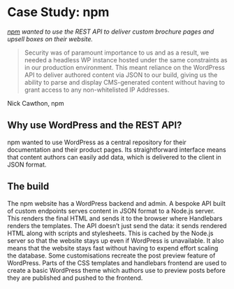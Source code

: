 # Case Study: npm
*[npm](http://npmjs.com) wanted to use the REST API to deliver custom brochure pages and upsell boxes on their website.*
> Security was of paramount importance to us and as a result, we needed a headless WP instance hosted under the same constraints as in our production environment. This meant reliance on the WordPress API to deliver authored content via JSON to our build, giving us the ability to parse and display CMS-generated content without having to grant access to any non-whitelisted IP Addresses.

Nick Cawthon, npm## Why use WordPress and the REST API?npm wanted to use WordPress as a central repository for their documentation and their product pages. Its straightforward interface means that content authors can easily add data, which is delivered to the client in JSON format.

## The buildThe npm website has a WordPress backend and admin. A bespoke API built of custom endpoints serves content in JSON format to a Node.js server. This renders the final HTML and sends it to the browser where Handlebars renders the templates. The API doesn’t just send the data: it sends rendered HTML along with scripts and stylesheets. This is cached by the Node.js server so that the website stays up even if WordPress is unavailable. It also means that the website stays fast without having to expend effort scaling the database.Some customisations recreate the post preview feature of WordPress. Parts of the CSS templates and handlebars frontend are used to create a basic WordPress theme which authors use to preview posts before they are published and pushed to the frontend.
